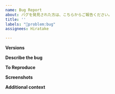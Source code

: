 ```yaml
---
name: Bug Report
about: バグを発見された方は、こちらからご報告ください。
title: ''
labels: "🐛problem:bug"
assignees: Hiratake

---
```


<!-- Thanks for your time to make jao UI better with your feedbacks. -->

**Versions**
<!-- jao UI のバージョン・ブラウザの種類とバージョンなど、バグが発生した環境を記載してください。 -->

**Describe the bug**
<!-- 発見したバグの説明を記載してください。 -->

**To Reproduce**
<!-- 発見したバグを再現するにはどのようにすればよいか、手順を記載してください。 -->

**Screenshots**
<!-- 発見したバグについてのスクリーンショットがある場合は、こちらに追加してください。 -->

**Additional context**
<!-- 上記の他に役に立ちそうな追加の情報があれば、こちらに記載してください。 -->
